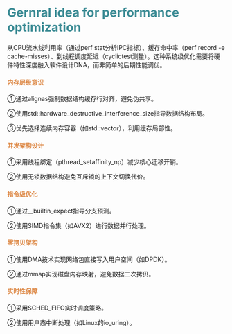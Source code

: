 # <font  color='3d8c95'>Gernral idea for performance optimization</font>
从CPU流水线利用率（通过perf stat分析IPC指标）、缓存命中率（perf record -e cache-misses）、到线程调度延迟（cyclictest测量）。这种系统级优化需要将硬件特性深度融入软件设计DNA，而非简单的后期性能调优。

#### <font  color='dc843f'>内存层级意识</font>

①通过alignas强制数据结构缓存行对齐，避免伪共享。

②使用std::hardware_destructive_interference_size指导数据结构布局。

③优先选择连续内存容器（如std::vector），利用缓存局部性。

#### <font  color='dc843f'>并发架构设计</font>

①采用线程绑定（pthread_setaffinity_np）减少核心迁移开销。

②使用无锁数据结构避免互斥锁的上下文切换代价。

#### <font  color='dc843f'>指令级优化</font>

①通过__builtin_expect指导分支预测。

②使用SIMD指令集（如AVX2）进行数据并行处理。

#### <font  color='dc843f'>零拷贝架构</font>

①使用DMA技术实现网络包直接写入用户空间（如DPDK）。

②通过mmap实现磁盘内存映射，避免数据二次拷贝。

#### <font  color='dc843f'>实时性保障</font>

①采用SCHED_FIFO实时调度策略。

②使用用户态中断处理（如Linux的io_uring）。


<font  color='235977'></font>

